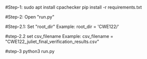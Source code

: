 #Step-1:
sudo apt install cpachecker
pip install -r requirements.txt

#Step-2:
Open "run.py"

#Step-2.1:
Set "root_dir" 
Example:
root_dir = 'CWE122/'

#step-2.2
set csv_filename
Example:
csv_filename = "CWE122_juliet_final_verification_results.csv"

#step-3
python3 run.py
